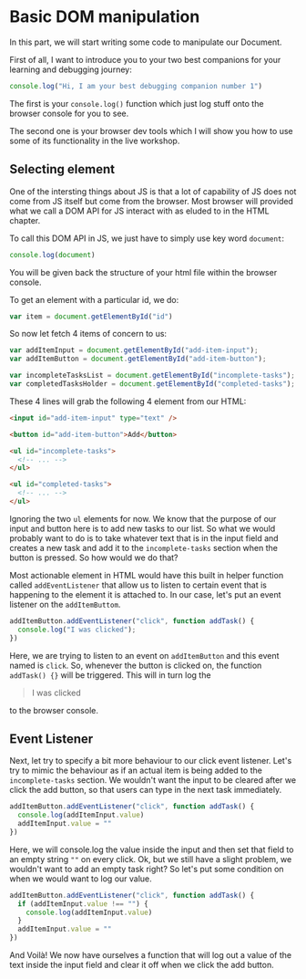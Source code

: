 # Basic DOM manipulation

In this part, we will start writing some code to manipulate our Document.

First of all, I want to introduce you to your two best companions for your learning and debugging journey:

```js
console.log("Hi, I am your best debugging companion number 1")
```
The first is your `console.log()` function which just log stuff onto the browser console for you to see.

The second one is your browser dev tools which I will show you how to use some of its functionality in the live workshop.

## Selecting element

One of the intersting things about JS is that a lot of capability of JS does not come from JS itself but come from the browser. Most browser will provided what we call a DOM API for JS interact with as eluded to in the HTML chapter. 

To call this DOM API in JS, we just have to simply use key word `document`:

```js
console.log(document)
```

You will be given back the structure of your html file within the browser console.

To get an element with a particular id, we do:

```js
var item = document.getElementById("id")
```

So now let fetch 4 items of concern to us:

```js
var addItemInput = document.getElementById("add-item-input");
var addItemButton = document.getElementById("add-item-button");

var incompleteTasksList = document.getElementById("incomplete-tasks");
var completedTasksHolder = document.getElementById("completed-tasks");
```

These 4 lines will grab the following 4 element from our HTML:

```html
<input id="add-item-input" type="text" />

<button id="add-item-button">Add</button>

<ul id="incomplete-tasks">
  <!-- ... -->
</ul>

<ul id="completed-tasks">
  <!-- ... -->
</ul>
```

Ignoring the two `ul` elements for now. We know that the purpose of our input and button here is to add new tasks to our list. So what we would probably want to do is to take whatever text that is in the input field and creates a new task and add it to the `incomplete-tasks` section when the button is pressed. So how would we do that?

Most actionable element in HTML would have this built in helper function called `addEventListener` that allow us to listen to certain event that is happening to the element it is attached to. In our case, let's put an event listener on the `addItemButtom`.

```js
addItemButton.addEventListener("click", function addTask() {
  console.log("I was clicked");
})
```
Here, we are trying to listen to an event on `addItemButton` and this event named is `click`. So, whenever the button is clicked on, the function `addTask() {}` will be triggered. This will in turn log the

> I was clicked

to the browser console.

## Event Listener

Next, let try to specify a bit more behaviour to our click event listener. Let's try to mimic the behaviour as if an actual item is being added to the `incomplete-tasks` section. We wouldn't want the input to be cleared after we click the add button, so that users can type in the next task immediately. 

```js
addItemButton.addEventListener("click", function addTask() {
  console.log(addItemInput.value)
  addItemInput.value = ""
})
```

Here, we will console.log the value inside the input and then set that field to an empty string `""` on every click. Ok, but we still have a slight problem, we wouldn't want to add an empty task right? So let's put some condition on when we would want to log our value.

```js
addItemButton.addEventListener("click", function addTask() {
  if (addItemInput.value !== "") {
    console.log(addItemInput.value)
  }
  addItemInput.value = ""
})
```

And Voilà! We now have ourselves a function that will log out a value of the text inside the input field and clear it off when we click the add button.